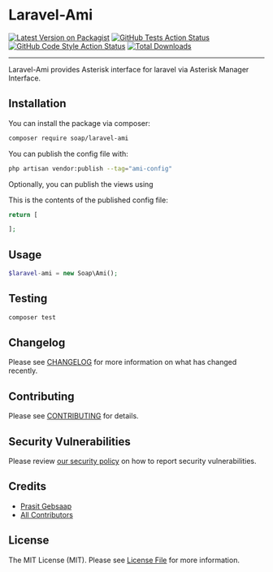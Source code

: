 # Laravel-Ami

[![Latest Version on Packagist](https://img.shields.io/packagist/v/soap/laravel-ami.svg?style=flat-square)](https://packagist.org/packages/soap/laravel-ami)
[![GitHub Tests Action Status](https://img.shields.io/github/workflow/status/soap/laravel-ami/run-tests?label=tests)](https://github.com/soap/laravel-ami/actions?query=workflow%3Arun-tests+branch%3Amain)
[![GitHub Code Style Action Status](https://img.shields.io/github/workflow/status/soap/laravel-ami/Check%20&%20fix%20styling?label=code%20style)](https://github.com/soap/laravel-ami/actions?query=workflow%3A"Check+%26+fix+styling"+branch%3Amain)
[![Total Downloads](https://img.shields.io/packagist/dt/soap/laravel-ami.svg?style=flat-square)](https://packagist.org/packages/soap/laravel-ami)

---

Laravel-Ami provides Asterisk interface for laravel via Asterisk Manager Interface.

## Installation

You can install the package via composer:

```bash
composer require soap/laravel-ami
```

You can publish the config file with:
```bash
php artisan vendor:publish --tag="ami-config"
```

Optionally, you can publish the views using


This is the contents of the published config file:

```php
return [

];
```

## Usage

```php
$laravel-ami = new Soap\Ami();

```

## Testing

```bash
composer test
```

## Changelog

Please see [CHANGELOG](CHANGELOG.md) for more information on what has changed recently.

## Contributing

Please see [CONTRIBUTING](.github/CONTRIBUTING.md) for details.

## Security Vulnerabilities

Please review [our security policy](../../security/policy) on how to report security vulnerabilities.

## Credits

- [Prasit Gebsaap](https://github.com/soap)
- [All Contributors](../../contributors)

## License

The MIT License (MIT). Please see [License File](LICENSE.md) for more information.
